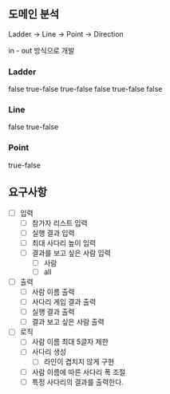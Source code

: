 ## 도메인 분석

Ladder -> Line -> Point -> Direction

in - out 방식으로 개발

### Ladder

false true-false true-false false true-false false

### Line

false true-false

### Point

true-false

## 요구사항

- [ ] 입력
    - [ ] 참가자 리스트 입력
    - [ ] 실행 결과 입력
    - [ ] 최대 사다리 높이 입력
    - [ ] 결과를 보고 싶은 사람 입력
        - [ ] 사람
        - [ ] all
- [ ] 출력
    - [ ] 사람 이름 출력
    - [ ] 사다리 게임 결과 출력
    - [ ] 실행 결과 출력
    - [ ] 결과 보고 싶은 사람 출력
- [ ] 로직
    - [ ] 사람 이름 최대 5글자 제한
    - [ ] 사다리 생성
        - [ ] 라인이 겹치지 않게 구현
    - [ ] 사람 이름에 따른 사다리 폭 조절
    - [ ] 특정 사다리의 결과를 출력한다.